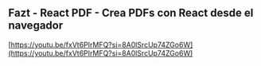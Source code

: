## Fazt - React PDF - Crea PDFs con React desde el navegador

[https://youtu.be/fxVt6PIrMFQ?si=8A0lSrcUp74ZGo6W](https://youtu.be/fxVt6PIrMFQ?si=8A0lSrcUp74ZGo6W)


